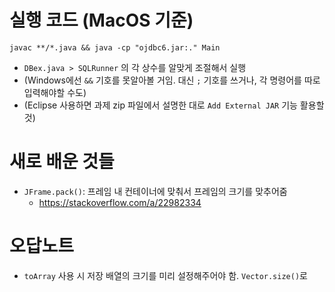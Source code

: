 # 실행 코드 (MacOS 기준)

```
javac **/*.java && java -cp "ojdbc6.jar:." Main
```

- `DBex.java > SQLRunner` 의 각 상수를 알맞게 조절해서 실행
- (Windows에선 `&&` 기호를 못알아볼 거임. 대신 `;` 기호를 쓰거나, 각 명령어를 따로 입력해야할 수도)
- (Eclipse 사용하면 과제 zip 파일에서 설명한 대로 `Add External JAR` 기능 활용할 것)

# 새로 배운 것들

- `JFrame.pack()`: 프레임 내 컨테이너에 맞춰서 프레임의 크기를 맞추어줌
  - https://stackoverflow.com/a/22982334

# 오답노트

- `toArray` 사용 시 저장 배열의 크기를 미리 설정해주어야 함. `Vector.size()`로
